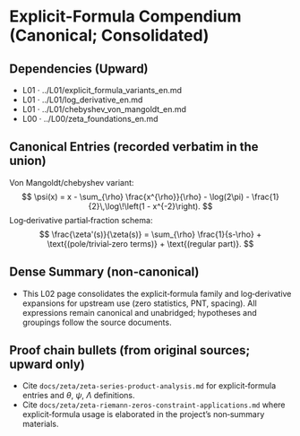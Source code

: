 # Explicit-Formula Compendium (Canonical; Consolidated)

## Dependencies (Upward)
- L01 · ../L01/explicit_formula_variants_en.md
- L01 · ../L01/log_derivative_en.md
- L01 · ../L01/chebyshev_von_mangoldt_en.md
- L00 · ../L00/zeta_foundations_en.md

## Canonical Entries (recorded verbatim in the union)
Von Mangoldt/chebyshev variant:
$$
\psi(x) = x - \sum_{\rho} \frac{x^{\rho}}{\rho} - \log(2\pi) - \frac{1}{2}\,\log\!\left(1 - x^{-2}\right).
$$
Log‑derivative partial‑fraction schema:
$$
\frac{\zeta'(s)}{\zeta(s)} = \sum_{\rho} \frac{1}{s-\rho} + \text{(pole/trivial‑zero terms)} + \text{(regular part)}.
$$

## Dense Summary (non‑canonical)
- This L02 page consolidates the explicit‑formula family and log‑derivative expansions for upstream use (zero statistics, PNT, spacing). All expressions remain canonical and unabridged; hypotheses and groupings follow the source documents.

## Proof chain bullets (from original sources; upward only)
- Cite `docs/zeta/zeta-series-product-analysis.md` for explicit‑formula entries and $\theta,\ \psi,\ \Lambda$ definitions.
- Cite `docs/zeta/zeta-riemann-zeros-constraint-applications.md` where explicit‑formula usage is elaborated in the project’s non‑summary materials.
